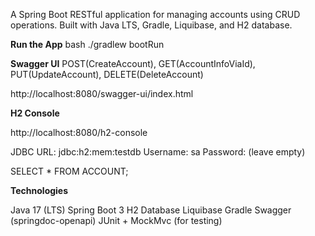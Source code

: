 A Spring Boot RESTful application for managing accounts using CRUD operations. Built with Java LTS, Gradle, Liquibase, and H2 database.

**Run the App**
bash ./gradlew bootRun

**Swagger UI** 
POST(CreateAccount), GET(AccountInfoViaId), PUT(UpdateAccount), DELETE(DeleteAccount)

http://localhost:8080/swagger-ui/index.html

**H2 Console**

http://localhost:8080/h2-console

JDBC URL: jdbc:h2:mem:testdb
Username: sa
Password: (leave empty)

SELECT * FROM ACCOUNT;

**Technologies**

Java 17 (LTS)
Spring Boot 3
H2 Database
Liquibase
Gradle
Swagger (springdoc-openapi)
JUnit + MockMvc (for testing)
